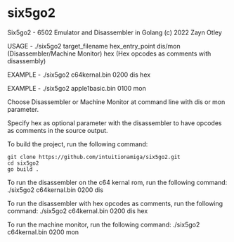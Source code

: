 # six5go2

Six5go2 - 6502 Emulator and Disassembler in Golang (c) 2022 Zayn Otley

USAGE   - ./six5go2 target_filename hex_entry_point dis/mon (Disassembler/Machine Monitor) hex (Hex opcodes as comments with disassembly)

EXAMPLE - ./six5go2 c64kernal.bin 0200 dis hex

EXAMPLE - ./six5go2 apple1basic.bin 0100 mon


Choose Disassembler or Machine Monitor at command line with dis or mon parameter.

Specify hex as optional parameter with the disassembler to have opcodes as comments in the source output.


To build the project, run the following command:

    git clone https://github.com/intuitionamiga/six5go2.git
    cd six5go2
    go build .

To run the disassembler on the c64 kernal rom, run the following command:
    ./six5go2 c64kernal.bin 0200 dis

To run the disassembler with hex opcodes as comments, run the following command:
    ./six5go2 c64kernal.bin 0200 dis hex

To run the machine monitor, run the following command:
    ./six5go2 c64kernal.bin 0200 mon
